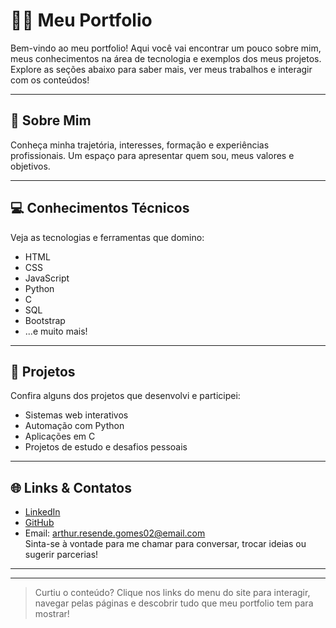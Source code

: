 # 👨‍💻 Meu Portfolio

Bem-vindo ao meu portfolio! Aqui você vai encontrar um pouco sobre mim, meus conhecimentos na área de tecnologia e exemplos dos meus projetos. Explore as seções abaixo para saber mais, ver meus trabalhos e interagir com os conteúdos!

---

## 🧑 Sobre Mim
Conheça minha trajetória, interesses, formação e experiências profissionais. Um espaço para apresentar quem sou, meus valores e objetivos.

---

## 💻 Conhecimentos Técnicos
Veja as tecnologias e ferramentas que domino:
- HTML
- CSS
- JavaScript
- Python
- C
- SQL
- Bootstrap
- ...e muito mais!

---

## 🚀 Projetos
Confira alguns dos projetos que desenvolvi e participei:
- Sistemas web interativos
- Automação com Python
- Aplicações em C
- Projetos de estudo e desafios pessoais

---

## 🌐 Links & Contatos
- [LinkedIn](https://www.linkedin.com/in/arthur-resende-gomes-3312bb305/)
- [GitHub](https://github.com/arthurresendes)
- Email: arthur.resende.gomes02@email.com  
Sinta-se à vontade para me chamar para conversar, trocar ideias ou sugerir parcerias!

---

---

> Curtiu o conteúdo? Clique nos links do menu do site para interagir, navegar pelas páginas e descobrir tudo que meu portfolio tem para mostrar!
